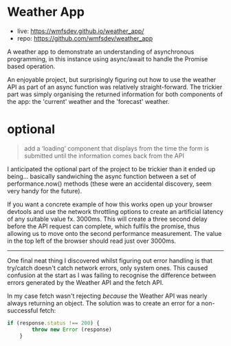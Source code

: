 # Weather App

+ live: https://wmfsdev.github.io/weather_app/
+ repo: https://github.com/wmfsdev/weather_app

A weather app to demonstrate an understanding of asynchronous programming, in this instance using async/await to handle the Promise based operation.

An enjoyable project, but surprisingly figuring out how to use the weather API 
as part of an async function was relatively straight-forward. The trickier part was simply organising the returned information for both components of
the app: the 'current' weather and the 'forecast' weather.

# optional

> add a ‘loading’ component that displays from the time the form is submitted until the information comes back from the API

I anticipated the optional part of the project to be trickier than it ended up being... basically sandwiching the async function between a set of performance.now() methods (these were an accidental discovery, seem very handy for the future).

If you want a concrete example of how this works open up your browser devtools and use the network throttling options to create an artificial latency of any suitable value fx. 3000ms. This will create a three second delay before the API request can complete, which fulfils the promise, thus allowing us to move onto the second performance measurement. The value in the top left of the browser should read just over 3000ms.
____

One final neat thing I discovered whilst figuring out error handling is that try/catch doesn't catch network errors, only system ones. This caused confusion at the start as I was failing to recognise the difference between errors generated by the Weather API and the fetch API.

In my case fetch wasn't rejecting *because* the Weather API was nearly always returning an object. The solution was to create an error for a non-successful fetch:

```js
if (response.status !== 200) {
        throw new Error (response)    
    }
```